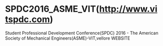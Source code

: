 # SPDC2016_ASME_VIT(http://www.vitspdc.com)
Student Professional Development Conference(SPDC) 2016 - The American Society of Mechanical Engineers(ASME)-VIT,vellore WEBSITE
